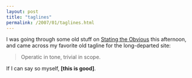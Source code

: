```yaml
---
layout: post
title: "taglines"
permalink: /2007/01/taglines.html
---
```


<p>I was going through some old stuff on <a href="http://theobvious.com/archives.html">Stating the Obvious</a> this afternoon, and came across my favorite old tagline for the long-departed site:</p><blockquote><p>Operatic in tone, trivial in scope.</p></blockquote><p>If I can say so myself, <strong>[this is good]</strong>.</p>


